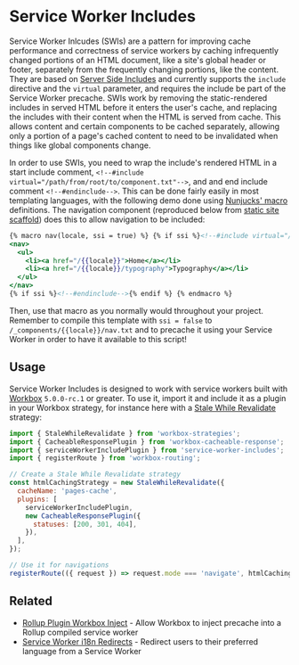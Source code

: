 # Service Worker Includes

Service Worker Inlcudes (SWIs) are a pattern for improving cache performance and correctness of service workers by caching infrequently changed portions of an HTML document, like a site's global header or footer, separately from the frequently changing portions, like the content. They are based on [Server Side Includes](https://en.wikipedia.org/wiki/Server_Side_Includes) and currently supports the `include` directive and the `virtual` parameter, and requires the include be part of the Service Worker precache. SWIs work by removing the static-rendered includes in served HTML before it enters the user's cache, and replacing the includes with their content when the HTML is served from cache. This allows content and certain components to be cached separately, allowing only a portion of a page's cached content to need to be invalidated when things like global components change.

In order to use SWIs, you need to wrap the include's rendered HTML in a start include comment, `<!--#include virtual="/path/from/root/to/component.txt"-->`, and and end include comment `<!--#endinclude-->`. This can be done fairly easily in most templating languages, with the following demo done using [Nunjucks' macro](https://mozilla.github.io/nunjucks/templating.html#macro) definitions. The navigation component (reproduced below from [static site scaffold](https://github.com/chromeos/static-site-scaffold/blob/master/templates/_components/nav.html)) does this to allow navigation to be included:

```handlebars
{% macro nav(locale, ssi = true) %} {% if ssi %}<!--#include virtual="/_components/{{locale}}/nav.txt"-->{% endif %}
<nav>
  <ul>
    <li><a href="/{{locale}}">Home</a></li>
    <li><a href="/{{locale}}/typography">Typography</a></li>
  </ul>
</nav>
{% if ssi %}<!--#endinclude-->{% endif %} {% endmacro %}

```

Then, use that macro as you normally would throughout your project. Remember to compile this template with `ssi = false` to `/_components/{{locale}}/nav.txt` and to precache it using your Service Worker in order to have it available to this script!

## Usage

Service Worker Includes is designed to work with service workers built with [Workbox](https://developers.google.com/web/tools/workbox) `5.0.0-rc.1` or greater. To use it, import it and include it as a plugin in your Workbox strategy, for instance here with a [Stale While Revalidate](https://developers.google.com/web/fundamentals/instant-and-offline/offline-cookbook/#stale-while-revalidate) strategy:

```js
import { StaleWhileRevalidate } from 'workbox-strategies';
import { CacheableResponsePlugin } from 'workbox-cacheable-response';
import { serviceWorkerIncludePlugin } from 'service-worker-includes';
import { registerRoute } from 'workbox-routing';

// Create a Stale While Revalidate strategy
const htmlCachingStrategy = new StaleWhileRevalidate({
  cacheName: 'pages-cache',
  plugins: [
    serviceWorkerIncludePlugin,
    new CacheableResponsePlugin({
      statuses: [200, 301, 404],
    }),
  ],
});

// Use it for navigations
registerRoute(({ request }) => request.mode === 'navigate', htmlCachingStrategy);
```

## Related

- [Rollup Plugin Workbox Inject](https://www.npmjs.com/package/rollup-plugin-workbox-inject) - Allow Workbox to inject precache into a Rollup compiled service worker
- [Service Worker i18n Redirects](https://www.npmjs.com/package/service-worker-i18n-redirect) - Redirect users to their preferred language from a Service Worker

